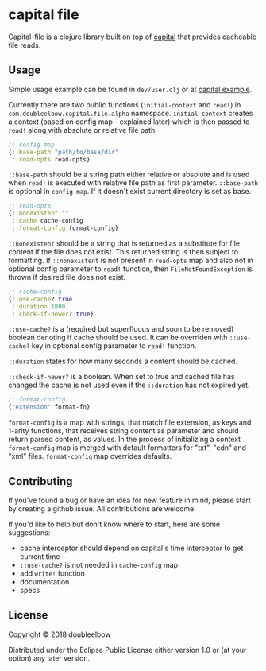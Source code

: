 # capital file

Capital-file is a clojure library built on top of [capital](https://github.com/doubleelbow/capital) that provides cacheable file reads.

## Usage

Simple usage example can be found in `dev/user.clj` or at [capital example](https://github.com/doubleelbow/capital-example).

Currently there are two public functions (`initial-context` and `read!`) in `com.doubleelbow.capital.file.alpha` namespace. `initial-context` creates a context (based on config map - explained later) which is then passed to `read!` along with absolute or relative file path.

```clojure
;; config map
{::base-path "path/to/base/dir"
 ::read-opts read-opts}
```

`::base-path` should be a string path either relative or absolute and is used when `read!` is executed with relative file path as first parameter. `::base-path` is optional in `config map`. If it doesn't exist current directory is set as base.

```clojure
;; read-opts
{::nonexistent ""
 ::cache cache-config
 ::format-config format-config}
```

`::nonexistent` should be a string that is returned as a substitute for file content if the file does not exist. This returned string is then subject to formatting. If `::nonexistent` is not present in `read-opts` map and also not in optional config parameter to `read!` function, then `FileNotFoundException` is thrown if desired file does not exist.

```clojure
;; cache-config
{::use-cache? true
 ::duration 1800
 ::check-if-newer? true}
```

`::use-cache?` is a (required but superfluous and soon to be removed) boolean denoting if cache should be used. It can be overriden with `::use-cache?` key in optional config parameter to `read!` function.

`::duration` states for how many seconds a content should be cached.

`::check-if-newer?` is a boolean. When set to true and cached file has changed the cache is not used even if the `::duration` has not expired yet.

```clojure
;; format-config
{"extension" format-fn}
```

`format-config` is a map with strings, that match file extension, as keys and 1-arity functions, that receives string content as parameter and should return parsed content, as values. In the process of initializing a context `format-config` map is merged with default formatters for "txt", "edn" and "xml" files. `format-config` map overrides defaults.

## Contributing

If you've found a bug or have an idea for new feature in mind, please start by creating a github issue. All contributions are welcome.

If you'd like to help but don't know where to start, here are some suggestions:

* cache interceptor should depend on capital's time interceptor to get current time
* `::use-cache?` is not needed in `cache-config` map
* add `write!` function
* documentation
* specs

## License

Copyright © 2018 doubleelbow

Distributed under the Eclipse Public License either version 1.0 or (at
your option) any later version.
